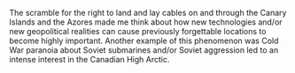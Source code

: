 The scramble for the right to land and lay cables on and through the Canary Islands and the Azores made me think about how new technologies and/or new geopolitical realities can cause previously forgettable locations to become highly important. Another example of this phenomenon was Cold War paranoia about Soviet submarines and/or Soviet aggression led to an intense interest in the Canadian High Arctic.